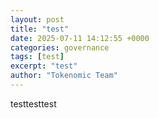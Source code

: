 ```yaml
---
layout: post
title: "test"
date: 2025-07-11 14:12:55 +0000
categories: governance
tags: [test]
excerpt: "test"
author: "Tokenomic Team"
---
```


testtesttest